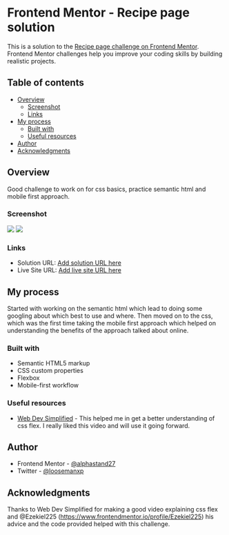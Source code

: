 # Frontend Mentor - Recipe page solution

This is a solution to the [Recipe page challenge on Frontend Mentor](https://www.frontendmentor.io/challenges/recipe-page-KiTsR8QQKm). Frontend Mentor challenges help you improve your coding skills by building realistic projects. 

## Table of contents

- [Overview](#overview)
  - [Screenshot](#screenshot)
  - [Links](#links)
- [My process](#my-process)
  - [Built with](#built-with)
  - [Useful resources](#useful-resources)
- [Author](#author)
- [Acknowledgments](#acknowledgments)

## Overview
Good challenge to work on for css basics, practice semantic html and mobile first approach.

### Screenshot

![](./Desktop.jpeg)
![](./Mobile.jpeg)

### Links

- Solution URL: [Add solution URL here](https://your-solution-url.com)
- Live Site URL: [Add live site URL here](https://your-live-site-url.com)

## My process
Started with working on the semantic html which lead to doing some googling about which best to use and where. Then moved on to the css, which was the first time taking the mobile first approach which helped on understanding the benefits of the approach talked about online.
### Built with

- Semantic HTML5 markup
- CSS custom properties
- Flexbox
- Mobile-first workflow

### Useful resources

- [Web Dev Simplified](https://www.youtube.com/watch?v=fYq5PXgSsbE) - This helped me in get a better understanding of css flex. I really liked this video and will use it going forward.

## Author

- Frontend Mentor - [@alphastand27](https://www.frontendmentor.io/profile/alphastand27)
- Twitter - [@loosemanxp](https://twitter.com/loosemanxp)

## Acknowledgments
Thanks to Web Dev Simplified for making a good video explaining css flex and @Ezekiel225 (https://www.frontendmentor.io/profile/Ezekiel225) his advice and the code provided helped with this challenge.
